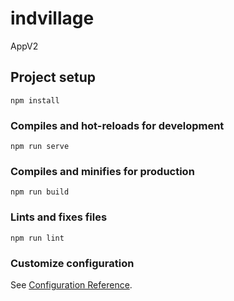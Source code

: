 # indvillage

AppV2

<template>

  <div id="app"> 
  <nav>
    <div class="nav-wrapper">
      <a href="#" class="brand-logo">Logo</a>
      <ul id="nav-mobile" class="right hide-on-med-and-down">
        <li><a href="sass.html">Sass</a></li>
        <li><a href="badges.html">Components</a></li>
        <li><a href="collapsible.html">JavaScript</a></li>
      </ul>
    </div>
  </nav>
    <div class="row">
      <div class="col s12 test" v-for="(post, index) in posts" :key="index">
        <div class="img-container">
            <img class="col s5"
              v-if="post._embedded['wp:featuredmedia']"
              :src="post._embedded['wp:featuredmedia'][0].source_url"
            />
            
        </div>

          <div style="float:right;" class="col s5">
            <!--<h3>{{ post.title.renderered }}</h3>-->
            <h3 v-html="post.title.rendered"></h3>
            <div v-html="post.excerpt.rendered"></div>
          </div>
          <!--<div class="card-action">
            <a href="#">{{ post.title.rendered }}</a>
          </div>-->
        </div>
      </div>
    </div>
</template>

<script>
import axios from "axios";
import moment from "moment";

export default {
  data() {
    return {
      postsUrl: "http://indvillage.com/wp-json/wp/v2/posts",
      queryOptions: {
        per_page: 20,
        page: 1,
        _embed: true
      },
      
      posts: []
    };
  },
  methods: {
    // Get recent posts from wp
    getRecentMessages() {
      axios
        .get(this.postsUrl, { params: this.queryOptions })
        .then(response => {
          this.posts = response.data;
          console.log("Posts retreieved!");
          console.log(this.posts);
        })
        .catch(error => {
          console.log(error);
        });
    },
    getPostDate(date) {
      return moment(date).format("111");
    }
  },
  mounted() {
    this.getRecentMessages();
  }
};
</script>

<style>
#app {
  padding:100px;
}

.test {
  margin-top:40px;
}

.post-img {
  
}
</style>


## Project setup
```
npm install
```

### Compiles and hot-reloads for development
```
npm run serve
```

### Compiles and minifies for production
```
npm run build
```

### Lints and fixes files
```
npm run lint
```

### Customize configuration
See [Configuration Reference](https://cli.vuejs.org/config/).
